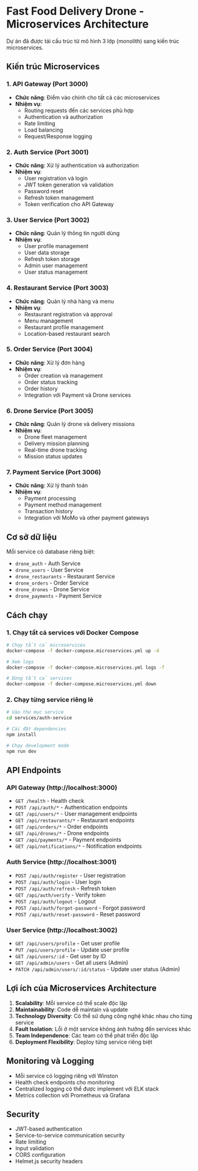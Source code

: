 # Fast Food Delivery Drone - Microservices Architecture

Dự án đã được tái cấu trúc từ mô hình 3 lớp (monolith) sang kiến trúc microservices.

## Kiến trúc Microservices

### 1. API Gateway (Port 3000)
- **Chức năng**: Điểm vào chính cho tất cả các microservices
- **Nhiệm vụ**: 
  - Routing requests đến các services phù hợp
  - Authentication và authorization
  - Rate limiting
  - Load balancing
  - Request/Response logging

### 2. Auth Service (Port 3001)
- **Chức năng**: Xử lý authentication và authorization
- **Nhiệm vụ**:
  - User registration và login
  - JWT token generation và validation
  - Password reset
  - Refresh token management
  - Token verification cho API Gateway

### 3. User Service (Port 3002)
- **Chức năng**: Quản lý thông tin người dùng
- **Nhiệm vụ**:
  - User profile management
  - User data storage
  - Refresh token storage
  - Admin user management
  - User status management

### 4. Restaurant Service (Port 3003)
- **Chức năng**: Quản lý nhà hàng và menu
- **Nhiệm vụ**:
  - Restaurant registration và approval
  - Menu management
  - Restaurant profile management
  - Location-based restaurant search

### 5. Order Service (Port 3004)
- **Chức năng**: Xử lý đơn hàng
- **Nhiệm vụ**:
  - Order creation và management
  - Order status tracking
  - Order history
  - Integration với Payment và Drone services

### 6. Drone Service (Port 3005)
- **Chức năng**: Quản lý drone và delivery missions
- **Nhiệm vụ**:
  - Drone fleet management
  - Delivery mission planning
  - Real-time drone tracking
  - Mission status updates

### 7. Payment Service (Port 3006)
- **Chức năng**: Xử lý thanh toán
- **Nhiệm vụ**:
  - Payment processing
  - Payment method management
  - Transaction history
  - Integration với MoMo và other payment gateways


## Cơ sở dữ liệu

Mỗi service có database riêng biệt:
- `drone_auth` - Auth Service
- `drone_users` - User Service  
- `drone_restaurants` - Restaurant Service
- `drone_orders` - Order Service
- `drone_drones` - Drone Service
- `drone_payments` - Payment Service

## Cách chạy

### 1. Chạy tất cả services với Docker Compose

```bash
# Chạy tất cả microservices
docker-compose -f docker-compose.microservices.yml up -d

# Xem logs
docker-compose -f docker-compose.microservices.yml logs -f

# Dừng tất cả services
docker-compose -f docker-compose.microservices.yml down
```

### 2. Chạy từng service riêng lẻ

```bash
# Vào thư mục service
cd services/auth-service

# Cài đặt dependencies
npm install

# Chạy development mode
npm run dev
```

## API Endpoints

### API Gateway (http://localhost:3000)
- `GET /health` - Health check
- `POST /api/auth/*` - Authentication endpoints
- `GET /api/users/*` - User management endpoints
- `GET /api/restaurants/*` - Restaurant endpoints
- `GET /api/orders/*` - Order endpoints
- `GET /api/drones/*` - Drone endpoints
- `GET /api/payments/*` - Payment endpoints
- `GET /api/notifications/*` - Notification endpoints

### Auth Service (http://localhost:3001)
- `POST /api/auth/register` - User registration
- `POST /api/auth/login` - User login
- `POST /api/auth/refresh` - Refresh token
- `GET /api/auth/verify` - Verify token
- `POST /api/auth/logout` - Logout
- `POST /api/auth/forgot-password` - Forgot password
- `POST /api/auth/reset-password` - Reset password

### User Service (http://localhost:3002)
- `GET /api/users/profile` - Get user profile
- `PUT /api/users/profile` - Update user profile
- `GET /api/users/:id` - Get user by ID
- `GET /api/admin/users` - Get all users (Admin)
- `PATCH /api/admin/users/:id/status` - Update user status (Admin)

## Lợi ích của Microservices Architecture

1. **Scalability**: Mỗi service có thể scale độc lập
2. **Maintainability**: Code dễ maintain và update
3. **Technology Diversity**: Có thể sử dụng công nghệ khác nhau cho từng service
4. **Fault Isolation**: Lỗi ở một service không ảnh hưởng đến services khác
5. **Team Independence**: Các team có thể phát triển độc lập
6. **Deployment Flexibility**: Deploy từng service riêng biệt

## Monitoring và Logging

- Mỗi service có logging riêng với Winston
- Health check endpoints cho monitoring
- Centralized logging có thể được implement với ELK stack
- Metrics collection với Prometheus và Grafana

## Security

- JWT-based authentication
- Service-to-service communication security
- Rate limiting
- Input validation
- CORS configuration
- Helmet.js security headers
